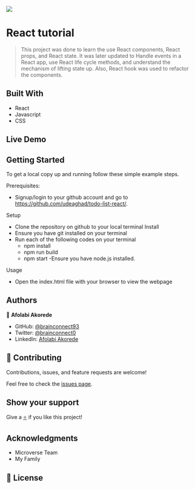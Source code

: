 [![](https://img.shields.io/badge/Microverse-Afolabi%20Akorede-blueviolet)](https://github.com/brainconnect93)

# React tutorial

>This project was done to learn the use React components, React props, and React state. 
It was later updated to Handle events in a React app, use React life cycle methods, and understand the mechanism of lifting state up. Also, React hook was used to refactor the components.

## Built With

- React
- Javascript
- CSS
## Live Demo


## Getting Started

To get a local copy up and running follow these simple example steps.


Prerequisites: 
   - Signup/login to your github account and go to https://github.com/udeaghad/todo-list-react/.

Setup
   - Clone the repository on github to your local terminal
Install
   - Ensure you have git installed on your terminal
   - Run each of the following codes on your terminal
      -  npm install
      -  npm run build
      -  npm start
   -Ensure you have node.js installed.

Usage
   - Open the index.html file with your browser to view the webpage

## Authors

👤 **Afolabi Akorede**

- GitHub: [@brainconnect93](https://github.com/brainconnect93)
- Twitter: [@brainconnect0](https://twitter.com/brainconnect0)
- LinkedIn: [Afolabi Akorede](https://linkedin.com/in/brainconnect93)

## 🤝 Contributing

Contributions, issues, and feature requests are welcome!

Feel free to check the [issues page](https://github.com/udeaghad/todo-list-react/issues).

## Show your support

Give a [⭐️](https://github.com/udeaghad/todo-list-react/stargazers) if you like this project!


## Acknowledgments
- Microverse Team
- My Family

## 📝 License